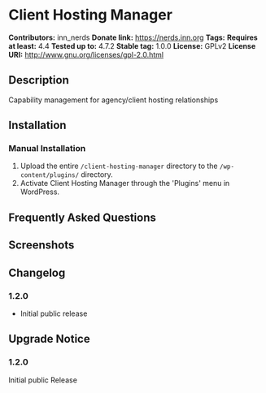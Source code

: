 # Client Hosting Manager #
**Contributors:**      inn_nerds
**Donate link:**       https://nerds.inn.org
**Tags:**
**Requires at least:** 4.4
**Tested up to:**      4.7.2
**Stable tag:**        1.0.0
**License:**           GPLv2
**License URI:**       http://www.gnu.org/licenses/gpl-2.0.html

## Description ##

Capability management for agency/client hosting relationships

## Installation ##

### Manual Installation ###

1. Upload the entire `/client-hosting-manager` directory to the `/wp-content/plugins/` directory.
2. Activate Client Hosting Manager through the 'Plugins' menu in WordPress.

## Frequently Asked Questions ##


## Screenshots ##


## Changelog ##

### 1.2.0 ###
* Initial public release

## Upgrade Notice ##

### 1.2.0 ###
Initial public Release
